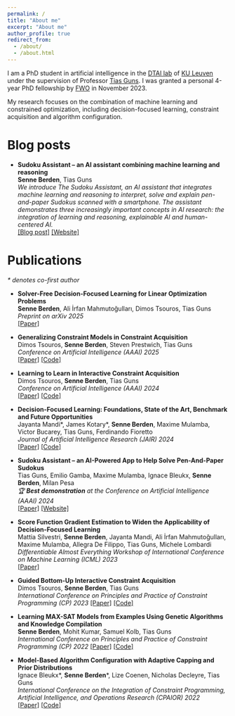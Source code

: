 ```yaml
---
permalink: /
title: "About me"
excerpt: "About me"
author_profile: true
redirect_from: 
  - /about/
  - /about.html
---
```


I am a PhD student in artificial intelligence in the [DTAI lab](https://wms.cs.kuleuven.be/dtai) of [KU Leuven](https://www.kuleuven.be/english/kuleuven/index.html) under the supervision of Professor [Tias Guns](https://people.cs.kuleuven.be/~tias.guns/). I was granted a personal 4-year PhD fellowship by [FWO](https://www.fwo.be/en/) in November 2023. 

My research focuses on the combination of machine learning and constrained optimization, including decision-focused learning, constraint acquisition and algorithm configuration.


Blog posts
======
- **Sudoku Assistant – an AI assistant combining machine learning and reasoning** \
**Senne Berden**, Tias Guns \
*We introduce The Sudoku Assistant, an AI assistant that integrates machine learning and reasoning to interpret, solve and explain pen-and-paper Sudokus scanned with a smartphone. The assistant demonstrates three increasingly important concepts in AI research: the integration of learning and reasoning, explainable AI and human-centered AI.* \
[\[Blog post\]](https://ai.kuleuven.be/stories/post/2023-02-08-sudoku/) [\[Website\]](https://visualsudoku.cs.kuleuven.be/index.html)

Publications
======
*\* denotes co-first author*

- **Solver-Free Decision-Focused Learning for Linear Optimization Problems** \
**Senne Berden**, Ali İrfan Mahmutoğulları, Dimos Tsouros, Tias Guns \
*Preprint on arXiv 2025* \
[\[Paper\]](https://arxiv.org/abs/2505.22224)

- **Generalizing Constraint Models in Constraint Acquisition** \
Dimos Tsouros, **Senne Berden**, Steven Prestwich, Tias Guns \
*Conference on Artificial Intelligence (AAAI) 2025* \
[\[Paper\]](https://arxiv.org/pdf/2412.14950) [\[Code\]](https://github.com/Dimosts/GenConModels)

- **Learning to Learn in Interactive Constraint Acquisition** \
Dimos Tsouros, **Senne Berden**, Tias Guns \
*Conference on Artificial Intelligence (AAAI) 2024* \
[\[Paper\]](https://arxiv.org/pdf/2312.10795.pdf) [\[Code\]](https://github.com/Dimosts/ActiveConLearn)

- **Decision-Focused Learning: Foundations, State of the Art, Benchmark and Future Opportunities** \
Jayanta Mandi\*, James Kotary\*, **Senne Berden**, Maxime Mulamba, Victor Bucarey, Tias Guns, Ferdinando Fioretto \
*Journal of Artificial Intelligence Research (JAIR) 2024* \
[\[Paper\]](https://arxiv.org/abs/2307.13565) [\[Code\]](https://github.com/PredOpt/predopt-benchmarks)

- **Sudoku Assistant – an AI-Powered App to Help Solve Pen-And-Paper Sudokus** \
Tias Guns, Emilio Gamba, Maxime Mulamba, Ignace Bleukx, **Senne Berden**, Milan Pesa \
*🏆 **Best demonstration** at the Conference on Artificial Intelligence (AAAI) 2024* \
[\[Paper\]](https://ojs.aaai.org/index.php/AAAI/article/view/27072) [\[Website\]](https://visualsudoku.cs.kuleuven.be/index.html)

- **Score Function Gradient Estimation to Widen the Applicability of Decision-Focused Learning** \
Mattia Silvestri, **Senne Berden**, Jayanta Mandi, Ali İrfan Mahmutoğulları, Maxime Mulamba, Allegra De Filippo, Tias Guns, Michele Lombardi \
*Differentiable Almost Everything Workshop of International Conference on Machine Learning (ICML) 2023* \
[\[Paper\]](https://arxiv.org/pdf/2307.05213)

- **Guided Bottom-Up Interactive Constraint Acquisition** \
Dimos Tsouros, **Senne Berden**, Tias Guns \
*International Conference on Principles and Practice of Constraint Programming (CP) 2023*
[\[Paper\]](https://drops.dagstuhl.de/storage/00lipics/lipics-vol280-cp2023/LIPIcs.CP.2023.36/LIPIcs.CP.2023.36.pdf) [\[Code\]](https://github.com/Dimosts/ActiveConLearn)

- **Learning MAX-SAT Models from Examples Using Genetic Algorithms and Knowledge Compilation** \
**Senne Berden**, Mohit Kumar, Samuel Kolb, Tias Guns \
*International Conference on Principles and Practice of Constraint Programming (CP) 2022*
[\[Paper\]](https://drops.dagstuhl.de/storage/00lipics/lipics-vol235-cp2022/LIPIcs.CP.2022.8/LIPIcs.CP.2022.8.pdf) [\[Code\]](https://github.com/ML-KULeuven/HASSLE-GEN)

- **Model-Based Algorithm Configuration with Adaptive Capping and Prior Distributions** \
Ignace Bleukx\*, **Senne Berden**\*, Lize Coenen, Nicholas Decleyre, Tias Guns \
*International Conference on the Integration of Constraint Programming, Artificial Intelligence, and Operations Research (CPAIOR) 2022* \
[\[Paper\]](https://link.springer.com/chapter/10.1007/978-3-031-08011-1_6) [\[Code\]](https://github.com/ML-KULeuven/DeCaprio)